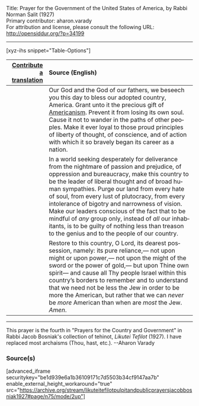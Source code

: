 <html>
<head></head>
<body>
Title: Prayer for the Government of the United States of America, by Rabbi Norman Salit (1927)<br />
Primary contributor: aharon.varady<br />
For attribution and license, please consult the following URL: <a href="http://opensiddur.org/?p=34199">http://opensiddur.org/?p=34199</a>
<p />
<hr />

[xyz-ihs snippet="Table-Options"]<table style="margin-left: auto; margin-right: auto;" class="draggable">
<thead><tr><th id="x" style="text-align: right;"><a href="/translate/" target="_blank" rel="noopener">Contribute a translation</a></th><th style="text-align: left;">Source (English)</th></tr></thead>
<tbody>
<tr><td style="vertical-align:top;">
<div class="liturgy" lang="he">

</span></div></td>
 
<td style="vertical-align:top;">
<div class="english" lang="en">
Our God and the God of our fathers, 
we beseech you this day 
to bless our adopted country, 
America. 
Grant unto it the precious gift of <a href="https://en.wikipedia.org/wiki/Americanism_(ideology)">Americanism</a>. 
Prevent it from losing its own soul. 
Cause it not to wander in the paths of other peoples.
Make it ever loyal to those proud principles 
of liberty 
of thought, 
of conscience, 
and of action 
with which it so bravely began its career as a nation. 
</div></td></tr>


<tr><td style="vertical-align:top;">
<div class="liturgy" lang="he">

</span></div></td>
 
<td style="vertical-align:top;">
<div class="english" lang="en">
In a world seeking desperately for deliverance 
from the nightmare of passion and prejudice, 
of oppression and bureaucracy, 
make this country to be the leader of liberal thought 
and of broad human sympathies. 
Purge our land from every hate of soul, 
from every lust of plutocracy, 
from every intolerance of bigotry 
and narrowness of vision. 
Make our leaders conscious of the fact 
that to be mindful of <em>any</em> group only, 
instead of <em>all</em> our inhabitants, 
is to be guilty of nothing less than treason 
to the genius and to the people of our country. 
</div></td></tr>


<tr><td style="vertical-align:top;">
<div class="liturgy" lang="he">

</span></div></td>
 
<td style="vertical-align:top;">
<div class="english" lang="en">
Restore to this country, O Lord, 
its dearest possession, namely: 
its pure reliance,—
not upon might or upon power,—
not upon the might of the sword or the power of gold,— 
but upon Thine own spirit—
and cause all Thy people Israel within this country’s borders 
to remember and to understand 
that we need not be less the Jew in order to be more the American, 
but rather that we can <em>never</em> be <em>more</em> American 
than when are <em>most</em> the Jew.
&nbsp;
<em>Amen</em>.
</div></td></tr>
</tbody></table>

<hr />

This prayer is the fourth in "Prayers for the Country and Government" in Rabbi Jacob Bosniak's collection of tehinot, <em>Likutei Tefilot</em> (1927). I have replaced most archaisms (Thou, hast, etc.). --Aharon Varady

<h3>Source(s)</h3>

[advanced_iframe securitykey="be1d939e6a1b36109171c7d5503b34cf9147aa7b" enable_external_height_workaround="true" src="https://archive.org/stream/likuteitefilotpulpitandpublicprayersjacobbosniak1927#page/n75/mode/2up"]

&nbsp;
</body>
</html>
